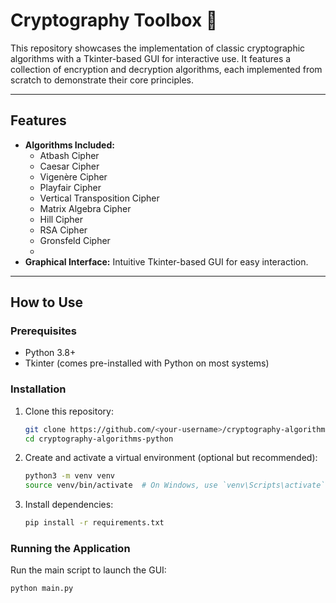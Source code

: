 # Cryptography Toolbox 🔐

This repository showcases the implementation of classic cryptographic algorithms with a Tkinter-based GUI for interactive use. It features a collection of encryption and decryption algorithms, each implemented from scratch to demonstrate their core principles.

---

## Features

- **Algorithms Included:**
  - Atbash Cipher
  - Caesar Cipher
  - Vigenère Cipher
  - Playfair Cipher
  - Vertical Transposition Cipher
  - Matrix Algebra Cipher
  - Hill Cipher
  - RSA Cipher
  - Gronsfeld Cipher
  - 
- **Graphical Interface:** Intuitive Tkinter-based GUI for easy interaction.

---

## How to Use

### Prerequisites
- Python 3.8+
- Tkinter (comes pre-installed with Python on most systems)

### Installation
1. Clone this repository:
   ```bash
   git clone https://github.com/<your-username>/cryptography-algorithms-python.git
   cd cryptography-algorithms-python
   ```
2. Create and activate a virtual environment (optional but recommended):
   ```bash
   python3 -m venv venv
   source venv/bin/activate  # On Windows, use `venv\Scripts\activate`
   ```
3. Install dependencies:
   ```bash
   pip install -r requirements.txt
   ```

### Running the Application
Run the main script to launch the GUI:
```bash
python main.py
```
